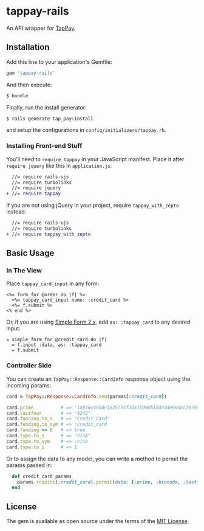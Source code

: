 # tappay-rails

An API wrapper for [TapPay](https://www.tappaysdk.com).


## Installation

Add this line to your application's Gemfile:

```ruby
gem 'tappay-rails'
```

And then execute:

```bash
$ bundle
```

Finally, run the install generator:

```bash
$ rails generate tap_pay:install
```

and setup the configurations in `config/initializers/tappay.rb`.

### Installing Front-end Stuff

You'll need to `require tappay` in your JavaScript manifest. Place it after `require jquery` like this in `application.js`:

```diff
  //= require rails-ujs
  //= require turbolinks
  //= require jquery
+ //= require tappay
```

If you are not using jQuery in your project, require `tappay_with_zepto` instead.

```diff
  //= require rails-ujs
  //= require turbolinks
+ //= require tappay_with_zepto
```


## Basic Usage

### In The View

Place `tappay_card_input` in any form:

```erb
<%= form_for @order do |f| %>
  <%= tappay_card_input name: :credit_card %>
  <%= f.submit %>
<% end %>
```

Or, if you are using [Simple Form 2.x](https://github.com/plataformatec/simple_form), add `as: :tappay_card` to any desired input:

```slim
= simple_form_for @credit_card do |f|
  = f.input :data, as: :tappay_card
  = f.submit
```

### Controller Side

You can create an `TapPay::Response::CardInfo` response object using the incoming params:

```rb
card = TapPay::Response::CardInfo.new(params[:credit_card])

card.prime          # => "1a836c4958c1525c7cf3b51bd90b1d3ad4e96dcc287867512f4d267ad4c1e794"
card.lastfour       # => "4242"
card.funding.to_s   # => "Credit Card"
card.funding.to_sym # => :credit_card
card.funding == 0   # => true
card.type.to_s      # => "VISA"
card.type.to_sym    # => :visa
card.type.to_i      # => 1
```

Or to assign the data to any model, you can write a method to permit the params passed in:

```rb
  def credit_card_params
    params.require(:credit_card).permit(data: [:prime, :bincode, :lastfour, :issuer, :funding, :type])
  end
```


## License

The gem is available as open source under the terms of the [MIT License](http://opensource.org/licenses/MIT).
